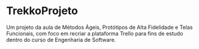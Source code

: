 # TrekkoProjeto
Um projeto da aula de Métodos Ágeis, Protótipos de Alta Fidelidade e Telas Funcionais, com foco em recriar a plataforma Trello para fins de estudo dentro do curso de Engenharia de Software. 
